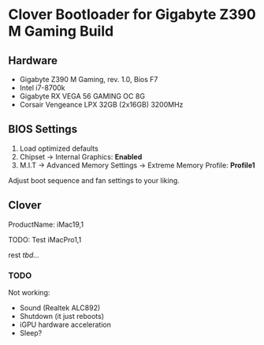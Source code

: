 # Clover Bootloader for Gigabyte Z390 M Gaming Build

## Hardware

- Gigabyte Z390 M Gaming, rev. 1.0, Bios F7
- Intel i7-8700k
- Gigabyte RX VEGA 56 GAMING OC 8G
- Corsair Vengeance LPX 32GB (2x16GB) 3200MHz

## BIOS Settings

1. Load optimized defaults
2. Chipset -> Internal Graphics: **Enabled**
3. M.I.T -> Advanced Memory Settings -> Extreme Memory Profile: **Profile1**

Adjust boot sequence and fan settings to your liking.


## Clover

ProductName: iMac19,1

TODO: Test iMacPro1,1

rest *tbd...*


### TODO

Not working:

* Sound (Realtek ALC892)
* Shutdown (it just reboots)
* iGPU hardware acceleration
* Sleep?
